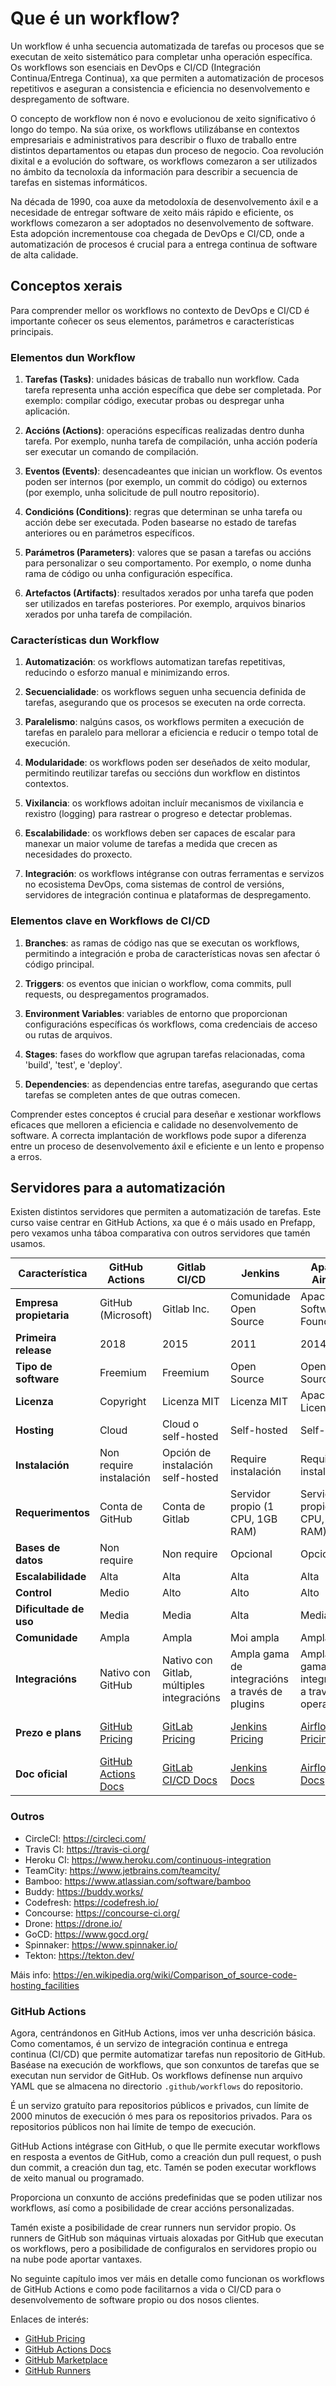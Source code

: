 
# Que é un workflow?

Un workflow é unha secuencia automatizada de tarefas ou procesos que se executan de xeito sistemático para completar unha operación específica. Os workflows son esenciais en DevOps e CI/CD (Integración Continua/Entrega Continua), xa que permiten a automatización de procesos repetitivos e aseguran a consistencia e eficiencia no desenvolvemento e despregamento de software.

O concepto de workflow non é novo e evolucionou de xeito significativo ó longo do tempo. Na súa orixe, os workflows utilizábanse en contextos empresariais e administrativos para describir o fluxo de traballo entre distintos departamentos ou etapas dun proceso de negocio. Coa revolución dixital e a evolución do software, os workflows comezaron a ser utilizados no ámbito da tecnoloxía da información para describir a secuencia de tarefas en sistemas informáticos.

Na década de 1990, coa auxe da metodoloxía de desenvolvemento áxil e a necesidade de entregar software de xeito máis rápido e eficiente, os workflows comezaron a ser adoptados no desenvolvemento de software. Esta adopción incrementouse coa chegada de DevOps e CI/CD, onde a automatización de procesos é crucial para a entrega continua de software de alta calidade.


## Conceptos xerais

Para comprender mellor os workflows no contexto de DevOps e CI/CD é importante coñecer os seus elementos, parámetros e características principais.


### Elementos dun Workflow

1. **Tarefas (Tasks)**: unidades básicas de traballo nun workflow. Cada tarefa representa unha acción específica que debe ser completada. Por exemplo: compilar código, executar probas ou despregar unha aplicación.

2. **Accións (Actions)**: operacións específicas realizadas dentro dunha tarefa. Por exemplo, nunha tarefa de compilación, unha acción podería ser executar un comando de compilación.

3. **Eventos (Events)**: desencadeantes que inician un workflow. Os eventos poden ser internos (por exemplo, un commit do código) ou externos (por exemplo, unha solicitude de pull noutro repositorio).

4. **Condicións (Conditions)**: regras que determinan se unha tarefa ou acción debe ser executada. Poden basearse no estado de tarefas anteriores ou en parámetros específicos.

5. **Parámetros (Parameters)**: valores que se pasan a tarefas ou accións para personalizar o seu comportamento. Por exemplo, o nome dunha rama de código ou unha configuración específica.

6. **Artefactos (Artifacts)**: resultados xerados por unha tarefa que poden ser utilizados en tarefas posteriores. Por exemplo, arquivos binarios xerados por unha tarefa de compilación.


### Características dun Workflow

1. **Automatización**: os workflows automatizan tarefas repetitivas, reducindo o esforzo manual e minimizando erros.

2. **Secuencialidade**: os workflows seguen unha secuencia definida de tarefas, asegurando que os procesos se executen na orde correcta.

3. **Paralelismo**: nalgúns casos, os workflows permiten a execución de tarefas en paralelo para mellorar a eficiencia e reducir o tempo total de execución.

4. **Modularidade**: os workflows poden ser deseñados de xeito modular, permitindo reutilizar tarefas ou seccións dun workflow en distintos contextos.

5. **Vixilancia**: os workflows adoitan incluír mecanismos de vixilancia e rexistro (logging) para rastrear o progreso e detectar problemas.

6. **Escalabilidade**: os workflows deben ser capaces de escalar para manexar un maior volume de tarefas a medida que crecen as necesidades do proxecto.

7. **Integración**: os workflows intégranse con outras ferramentas e servizos no ecosistema DevOps, coma sistemas de control de versións, servidores de integración continua e plataformas de despregamento.


### Elementos clave en Workflows de CI/CD

1. **Branches**: as ramas de código nas que se executan os workflows, permitindo a integración e proba de características novas sen afectar ó código principal.

2. **Triggers**: os eventos que inician o workflow, coma commits, pull requests, ou despregamentos programados.

3. **Environment Variables**: variables de entorno que proporcionan configuracións específicas ós workflows, coma credenciais de acceso ou rutas de arquivos.

4. **Stages**: fases do workflow que agrupan tarefas relacionadas, coma 'build', 'test', e 'deploy'.

5. **Dependencies**: as dependencias entre tarefas, asegurando que certas tarefas se completen antes de que outras comecen.

Comprender estes conceptos é crucial para deseñar e xestionar workflows eficaces que melloren a eficiencia e calidade no desenvolvemento de software. A correcta implantación de workflows pode supor a diferenza entre un proceso de desenvolvemento áxil e eficiente e un lento e propenso a erros.


## Servidores para a automatización

Existen distintos servidores que permiten a automatización de tarefas. Este curso vaise centrar en GitHub Actions, xa que é o máis usado en Prefapp, pero vexamos unha táboa comparativa con outros servidores que tamén usamos.


<table style="width:100%; max-width:1200px; margin:0 auto; border-collapse:collapse; overflow-x:auto; display:block;">
    <thead>
        <tr>
            <th>Característica</th>
            <th>GitHub Actions</th>
            <th>Gitlab CI/CD</th>
            <th>Jenkins</th>
            <th>Apache Airflow</th>
            <th>Azure DevOps</th>
            <th>AWS CodePipeline</th>
            <th>Google Cloud Build</th>
            <th>Bitbucket Pipelines</th>
        </tr>
    </thead>
    <tbody>
        <tr>
            <td><strong>Empresa propietaria</strong></td>
            <td>GitHub (Microsoft)</td>
            <td>Gitlab Inc.</td>
            <td>Comunidade Open Source</td>
            <td>Apache Software Foundation</td>
            <td>Microsoft</td>
            <td>Amazon Web Services</td>
            <td>Google</td>
            <td>Atlassian</td>
        </tr>
        <tr>
            <td><strong>Primeira release</strong></td>
            <td>2018</td>
            <td>2015</td>
            <td>2011</td>
            <td>2014</td>
            <td>2018</td>
            <td>2015</td>
            <td>2018</td>
            <td>2016</td>
        </tr>
        <tr>
            <td><strong>Tipo de software</strong></td>
            <td>Freemium</td>
            <td>Freemium</td>
            <td>Open Source</td>
            <td>Open Source</td>
            <td>Freemium</td>
            <td>Privativo</td>
            <td>Privativo</td>
            <td>Freemium</td>
        </tr>
        <tr>
            <td><strong>Licenza</strong></td>
            <td>Copyright</td>
            <td>Licenza MIT</td>
            <td>Licenza MIT</td>
            <td>Apache License 2.0</td>
            <td>Copyright</td>
            <td>Copyright</td>
            <td>Copyright</td>
            <td>Proprietary</td>
        </tr>
        <tr>
            <td><strong>Hosting</strong></td>
            <td>Cloud</td>
            <td>Cloud o self-hosted</td>
            <td>Self-hosted</td>
            <td>Self-hosted</td>
            <td>Cloud</td>
            <td>Cloud</td>
            <td>Cloud</td>
            <td>Cloud</td>
        </tr>
        <tr>
            <td><strong>Instalación</strong></td>
            <td>Non require instalación</td>
            <td>Opción de instalación self-hosted</td>
            <td>Require instalación</td>
            <td>Require instalación</td>
            <td>Non require instalación</td>
            <td>Non require instalación</td>
            <td>Non require instalación</td>
            <td>Non require instalación</td>
        </tr>
        <tr>
            <td><strong>Requerimentos</strong></td>
            <td>Conta de GitHub</td>
            <td>Conta de Gitlab</td>
            <td>Servidor propio (1 CPU, 1GB RAM)</td>
            <td>Servidor propio (4 CPU, 8GB RAM)</td>
            <td>Conta de Azure</td>
            <td>Conta de AWS</td>
            <td>Conta de Google Cloud</td>
            <td>Conta de Bitbucket</td>
        </tr>
        <tr>
            <td><strong>Bases de datos</strong></td>
            <td>Non require</td>
            <td>Non require</td>
            <td>Opcional</td>
            <td>Opcional</td>
            <td>Non require</td>
            <td>Non require</td>
            <td>Non require</td>
            <td>Non require</td>
        </tr>
        <tr>
            <td><strong>Escalabilidade</strong></td>
            <td>Alta</td>
            <td>Alta</td>
            <td>Alta</td>
            <td>Alta</td>
            <td>Alta</td>
            <td>Alta</td>
            <td>Alta</td>
            <td>Alta</td>
        </tr>
        <tr>
            <td><strong>Control</strong></td>
            <td>Medio</td>
            <td>Alto</td>
            <td>Alto</td>
            <td>Alto</td>
            <td>Medio</td>
            <td>Medio</td>
            <td>Medio</td>
            <td>Medio</td>
        </tr>
        <tr>
            <td><strong>Dificultade de uso</strong></td>
            <td>Media</td>
            <td>Media</td>
            <td>Alta</td>
            <td>Media</td>
            <td>Media</td>
            <td>Media</td>
            <td>Media</td>
            <td>Media</td>
        </tr>
        <tr>
            <td><strong>Comunidade</strong></td>
            <td>Ampla</td>
            <td>Ampla</td>
            <td>Moi ampla</td>
            <td>Ampla</td>
            <td>Ampla</td>
            <td>Ampla</td>
            <td>Ampla</td>
            <td>Ampla</td>
        </tr>
        <tr>
            <td><strong>Integracións</strong></td>
            <td>Nativo con GitHub</td>
            <td>Nativo con Gitlab, múltiples integracións</td>
            <td>Ampla gama de integracións a través de plugins</td>
            <td>Ampla gama de integracións a través de operadores</td>
            <td>Nativo con Azure, múltiples integracións</td>
            <td>Nativo con AWS, múltiples integracións</td>
            <td>Nativo con Google Cloud, múltiples integracións</td>
            <td>Nativo con Bitbucket, múltiples integracións</td>
        </tr>
        <tr>
            <td><strong>Prezo e plans</strong></td>
            <td><a href="https://github.com/pricing" target="_blank">GitHub Pricing</a></td>
            <td><a href="https://about.gitlab.com/pricing/" target="_blank">GitLab Pricing</a></td>
            <td><a href="https://jenkins.io/download/" target="_blank">Jenkins Pricing</a></td>
            <td><a href="https://airflow.apache.org/docs/" target="_blank">Airflow Pricing</a></td>
            <td><a href="https://azure.microsoft.com/en-us/pricing/details/devops/azure-devops-services/" target="_blank">Azure DevOps Pricing</a></td>
            <td><a href="https://aws.amazon.com/codepipeline/pricing/" target="_blank">AWS CodePipeline Pricing</a></td>
            <td><a href="https://cloud.google.com/cloud-build/pricing" target="_blank">Google Cloud Build Pricing</a></td>
            <td><a href="https://bitbucket.org/product/pricing" target="_blank">Bitbucket Pipelines Pricing</a></td>
        </tr>
        <tr>
            <td><strong>Doc oficial</strong></td>
            <td><a href="https://docs.github.com/en/actions" target="_blank">GitHub Actions Docs</a></td>
            <td><a href="https://docs.gitlab.com/ee/ci/" target="_blank">GitLab CI/CD Docs</a></td>
            <td><a href="https://www.jenkins.io/doc/" target="_blank">Jenkins Docs</a></td>
            <td><a href="https://airflow.apache.org/docs/" target="_blank">Airflow Docs</a></td>
            <td><a href="https://docs.microsoft.com/en-us/azure/devops/?view=azure-devops" target="_blank">Azure DevOps Docs</a></td>
            <td><a href="https://docs.aws.amazon.com/codepipeline/" target="_blank">AWS CodePipeline Docs</a></td>
            <td><a href="https://cloud.google.com/cloud-build/docs" target="_blank">Google Cloud Build Docs</a></td>
            <td><a href="https://support.atlassian.com/bitbucket-cloud/docs/get-started-with-bitbucket-pipelines/" target="_blank">Bitbucket Pipelines Docs</a></td>
        </tr>
    </tbody>
</table>


### Outros

- CircleCI: https://circleci.com/
- Travis CI: https://travis-ci.org/
- Heroku CI: https://www.heroku.com/continuous-integration
- TeamCity: https://www.jetbrains.com/teamcity/
- Bamboo: https://www.atlassian.com/software/bamboo
- Buddy: https://buddy.works/
- Codefresh: https://codefresh.io/
- Concourse: https://concourse-ci.org/
- Drone: https://drone.io/
- GoCD: https://www.gocd.org/
- Spinnaker: https://www.spinnaker.io/
- Tekton: https://tekton.dev/

Máis info: https://en.wikipedia.org/wiki/Comparison_of_source-code-hosting_facilities


### GitHub Actions

Agora, centrándonos en GitHub Actions, imos ver unha descrición básica. Como comentamos, é un servizo de integración continua e entrega continua (CI/CD) que permite automatizar tarefas nun repositorio de GitHub. Baséase na execución de workflows, que son conxuntos de tarefas que se executan nun servidor de GitHub. Os workflows defínense nun arquivo YAML que se almacena no directorio `.github/workflows` do repositorio.

É un servizo gratuíto para repositorios públicos e privados, cun límite de 2000 minutos de execución ó mes para os repositorios privados. Para os repositorios públicos non hai límite de tempo de execución.

GitHub Actions intégrase con GitHub, o que lle permite executar workflows en resposta a eventos de GitHub, como a creación dun pull request, o push dun commit, a creación dun tag, etc. Tamén se poden executar workflows de xeito manual ou programado.

Proporciona un conxunto de accións predefinidas que se poden utilizar nos workflows, así como a posibilidade de crear accións personalizadas.

Tamén existe a posibilidade de crear runners nun servidor propio. Os runners de GitHub son máquinas virtuais aloxadas por GitHub que executan os workflows, pero a posibilidade de configuralos en servidores propio ou na nube pode aportar vantaxes.

No seguinte capítulo imos ver máis en detalle como funcionan os workflows de GitHub Actions e como pode facilitarnos a vida o CI/CD para o desenvolvemento de software propio ou dos nosos clientes.

Enlaces de interés:
- [GitHub Pricing](https://github.com/pricing)
- [GitHub Actions Docs](https://docs.github.com/en/actions)
- [GitHub Marketplace](https://github.com/marketplace?type=actions)
- [GitHub Runners](https://docs.github.com/en/actions/using-github-hosted-runners/about-larger-runners/about-larger-runners)
